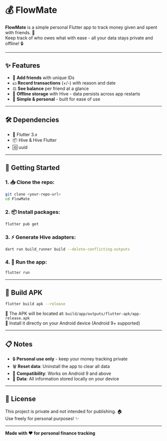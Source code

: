 # 💰 FlowMate

**FlowMate** is a simple personal Flutter app to track money given and spent with friends. 💸  
Keep track of who owes what with ease - all your data stays private and offline! 🔒

---

## ✨ Features

- 👥 **Add friends** with unique IDs
- 💵 **Record transactions** (+/-) with reason and date  
- ⚖️ **See balance** per friend at a glance
- 📱 **Offline storage** with Hive - data persists across app restarts
- 🎯 **Simple & personal** - built for ease of use

---

## 🛠️ Dependencies

- 🚀 Flutter 3.x
- 📦 Hive & Hive Flutter
- 🆔 uuid

---

## 🚀 Getting Started

### 1. **📥 Clone the repo:**
```bash
git clone <your-repo-url>
cd FlowMate
```

### 2. **📦 Install packages:**
```bash
flutter pub get
```

### 3. **⚡ Generate Hive adapters:**
```bash
dart run build_runner build --delete-conflicting-outputs
```

### 4. **🎯 Run the app:**
```bash
flutter run
```

---

## 📲 Build APK

```bash
flutter build apk --release
```

📁 The APK will be located at: `build/app/outputs/flutter-apk/app-release.apk`  
📱 Install it directly on your Android device (Android 9+ supported)

---

## 📋 Notes

- 🔒 **Personal use only** - keep your money tracking private
- 🗑️ **Reset data**: Uninstall the app to clear all data  
- 📱 **Compatibility**: Works on Android 9 and above
- 💾 **Data**: All information stored locally on your device

---

## 📄 License

This project is private and not intended for publishing. 🏠  
Use freely for personal purposes! ✨

---

**Made with ❤️ for personal finance tracking**
